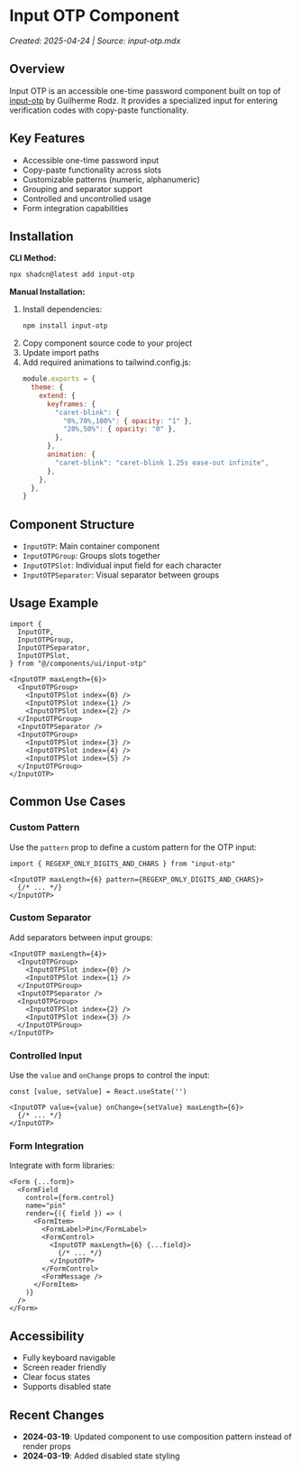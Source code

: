 # Input OTP Component

*Created: 2025-04-24 | Source: input-otp.mdx*

## Overview

Input OTP is an accessible one-time password component built on top of [input-otp](https://github.com/guilhermerodz/input-otp) by Guilherme Rodz. It provides a specialized input for entering verification codes with copy-paste functionality.

## Key Features

- Accessible one-time password input
- Copy-paste functionality across slots
- Customizable patterns (numeric, alphanumeric)
- Grouping and separator support
- Controlled and uncontrolled usage
- Form integration capabilities

## Installation

**CLI Method:**
```bash
npx shadcn@latest add input-otp
```

**Manual Installation:**
1. Install dependencies:
   ```bash
   npm install input-otp
   ```
2. Copy component source code to your project
3. Update import paths
4. Add required animations to tailwind.config.js:
   ```js
   module.exports = {
     theme: {
       extend: {
         keyframes: {
           "caret-blink": {
             "0%,70%,100%": { opacity: "1" },
             "20%,50%": { opacity: "0" },
           },
         },
         animation: {
           "caret-blink": "caret-blink 1.25s ease-out infinite",
         },
       },
     },
   }
   ```

## Component Structure

- `InputOTP`: Main container component
- `InputOTPGroup`: Groups slots together
- `InputOTPSlot`: Individual input field for each character
- `InputOTPSeparator`: Visual separator between groups

## Usage Example

```tsx
import {
  InputOTP,
  InputOTPGroup,
  InputOTPSeparator,
  InputOTPSlot,
} from "@/components/ui/input-otp"

<InputOTP maxLength={6}>
  <InputOTPGroup>
    <InputOTPSlot index={0} />
    <InputOTPSlot index={1} />
    <InputOTPSlot index={2} />
  </InputOTPGroup>
  <InputOTPSeparator />
  <InputOTPGroup>
    <InputOTPSlot index={3} />
    <InputOTPSlot index={4} />
    <InputOTPSlot index={5} />
  </InputOTPGroup>
</InputOTP>
```

## Common Use Cases

### Custom Pattern

Use the `pattern` prop to define a custom pattern for the OTP input:

```tsx
import { REGEXP_ONLY_DIGITS_AND_CHARS } from "input-otp"

<InputOTP maxLength={6} pattern={REGEXP_ONLY_DIGITS_AND_CHARS}>
  {/* ... */}
</InputOTP>
```

### Custom Separator

Add separators between input groups:

```tsx
<InputOTP maxLength={4}>
  <InputOTPGroup>
    <InputOTPSlot index={0} />
    <InputOTPSlot index={1} />
  </InputOTPGroup>
  <InputOTPSeparator />
  <InputOTPGroup>
    <InputOTPSlot index={2} />
    <InputOTPSlot index={3} />
  </InputOTPGroup>
</InputOTP>
```

### Controlled Input

Use the `value` and `onChange` props to control the input:

```tsx
const [value, setValue] = React.useState('')

<InputOTP value={value} onChange={setValue} maxLength={6}>
  {/* ... */}
</InputOTP>
```

### Form Integration

Integrate with form libraries:

```tsx
<Form {...form}>
  <FormField
    control={form.control}
    name="pin"
    render={({ field }) => (
      <FormItem>
        <FormLabel>Pin</FormLabel>
        <FormControl>
          <InputOTP maxLength={6} {...field}>
            {/* ... */}
          </InputOTP>
        </FormControl>
        <FormMessage />
      </FormItem>
    )}
  />
</Form>
```

## Accessibility

- Fully keyboard navigable
- Screen reader friendly
- Clear focus states
- Supports disabled state

## Recent Changes

- **2024-03-19**: Updated component to use composition pattern instead of render props
- **2024-03-19**: Added disabled state styling